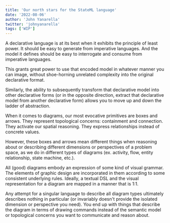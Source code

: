```yaml
---
title: 'Our north stars for the StateML language'
date: '2022-08-06'
author: 'John Yanarella'
twitter: 'johnyanarella'
tags: ['WIP']
--- 
```


A declarative language is at its best when it exhibits the principle of least power. It should be easy to generate from imperative languages. And the model it defines should be easy to interrogate and consume from imperative languages.

This grants great power to use that encoded model in whatever manner you can image, without shoe-horning unrelated complexity into the original declarative format.

Similarly, the ability to subsequently transform that declarative model into other declarative forms (or in the opposite direction, extract that declarative model from another declarative form) allows you to move up and down the ladder of abstraction.

When it comes to diagrams, our most evocative primitives are boxes and arrows. They represent topological concerns: containment and connection. They activate our spatial reasoning. They express relationships instead of concrete values.

However, these boxes and arrows mean different things when reasoning about or describing different dimensions or perspectives of a problem space, as we do in different types of diagrams (ex. activity, flow, entity relationship, state machine, etc.).

All (good) diagrams embody an expression of some kind of visual grammar. The elements of graphic design are incorporated in them according to some consistent underlying rules. Ideally, a textual DSL and the visual representation for a diagram are mapped in a manner that is 1:1.

Any attempt for a singular language to describe all diagram types ultimately describes nothing in particular (or invariably doesn't provide the isolated dimension or perspective you need). You end up with things that describe the diagram in terms of drawing commands instead of the semantic model or topological concerns you want to communicate and reason about.
